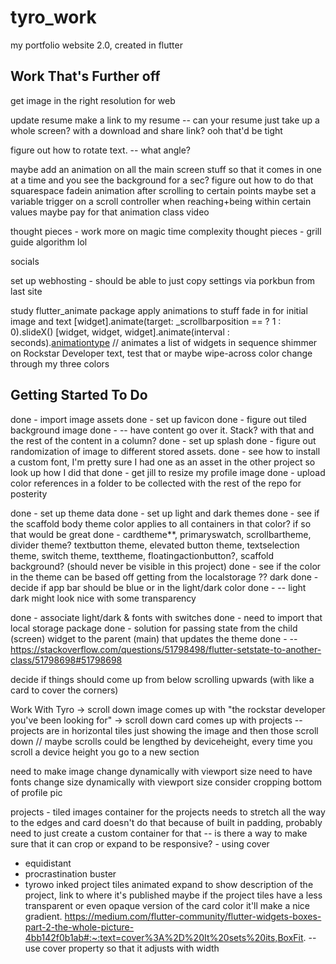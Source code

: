 # tyro_work
my portfolio website 2.0, created in flutter


## Work That's Further off

get image in the right resolution for web

update resume
make a link to my resume
-- can your resume just take up a whole screen? with a download and share link? ooh that'd be tight

figure out how to rotate text.
-- what angle? 

maybe add an animation on all the main screen stuff so that it comes in one at a time and you see the background for a sec?
figure out how to do that squarespace fadein animation after scrolling to certain points
maybe set a variable trigger on a scroll controller when reaching+being within certain values
maybe pay for that animation class video

thought pieces - work more on magic time complexity
thought pieces - grill guide algorithm lol

socials

set up webhosting - should be able to just copy settings via porkbun from last site

study flutter_animate package
apply animations to stuff
fade in for initial image and text
[widget].animate(target: _scrollbarposition == ? 1 : 0).slideX()
[widget, widget, widget].animate(interval : seconds).[animationtype]() // animates a list of widgets in sequence
shimmer on Rockstar Developer text, test that or maybe wipe-across color change through my three colors

## Getting Started To Do
done - import image assets
done - set up favicon 
done - figure out tiled background image
done - -- have content go over it. Stack? with that and the rest of the content in a column?
done - set up splash
done - figure out randomization of image to different stored assets.
done - see how to install a custom font, I'm pretty sure I had one as an asset in the other project so look up how I did that
done - get jill to resize my profile image
done - upload color references in a folder to be collected with the rest of the repo for posterity

done - set up theme data
done - set up light and dark themes
done - see if the scaffold body theme color applies to all containers in that color? if so that would be great
done - cardtheme**, primaryswatch, scrollbartheme, divider theme? textbutton theme, elevated button theme, textselection theme, switch theme, texttheme, floatingactionbutton?, scaffold background? (should never be visible in this project)
done - see if the color in the theme can be based off getting from the localstorage ?? dark
done - decide if app bar should be blue or in the light/dark color
done - -- light dark might look nice with some transparency

done - associate light/dark & fonts with switches
done - need to import that local storage package
done - solution for passing state from the child (screen) widget to the parent (main) that updates the theme
done - -- https://stackoverflow.com/questions/51798498/flutter-setstate-to-another-class/51798698#51798698

decide if things should come up from below scrolling upwards (with like a card to cover the corners) 

Work With Tyro
-> scroll down
image comes up with "the rockstar developer you've been looking for"
-> scroll down
card comes up with projects
-- projects are in horizontal tiles just showing the image and then those scroll down
// maybe scrolls could be lengthed by deviceheight, every time you scroll a device height you go to a new section

need to make image change dynamically with viewport size
need to have fonts change size dynamically with viewport size
consider cropping bottom of profile pic

projects - tiled images
container for the projects needs to stretch all the way to the edges and card doesn't do that because of built in padding, probably need to just create a custom container for that
-- is there a way to make sure that it can crop or expand to be responsive? - using cover
* equidistant
* procrastination buster
* tyrowo inked
project tiles animated expand to show description of the project, link to where it's published
maybe if the project tiles have a less transparent or even opaque version of the card color it'll make a nice gradient.
https://medium.com/flutter-community/flutter-widgets-boxes-part-2-the-whole-picture-4bb142f0b1ab#:~:text=cover%3A%2D%20It%20sets%20its,BoxFit.
-- use cover property so that it adjusts with width


